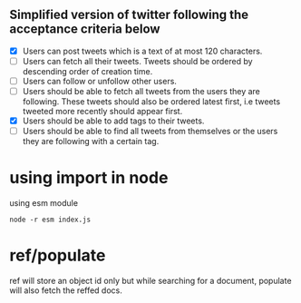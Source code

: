 ## Simplified version of twitter following the acceptance criteria below
   - [x] Users can post tweets which is a text of at most 120 characters.
   - [ ] Users can fetch all their tweets. Tweets should be ordered by descending order of creation time.
   - [ ] Users can follow or unfollow other users.
   - [ ] Users should be able to fetch all tweets from the users they are following. These tweets should also be ordered latest first, i.e tweets tweeted more recently should appear first.
   - [x] Users should be able to add tags to their tweets.
   - [ ] Users should be able to find all tweets from themselves or the users they are following with a certain tag.

# using import in node
using esm module
```
node -r esm index.js
```

# ref/populate

ref will store an object id only but while searching for a document, populate will also fetch the reffed docs.
